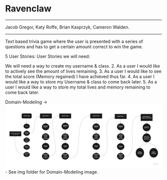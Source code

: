 # Ravenclaw

***

Jacob Gregor, Katy Roffe, Brian Kasprzyk, Cameron Walden.

***

Text based trivia game where the user is presented with a series of questions and has to get a certain amount correct to win the game.


5 User Stories:
User Stories we will need:

We will need a way to create my username & class. 
2. As a user I would like to actively see the amount of lives remaining. 
3. As a user I would like to see the total score (Memory regained) I have achieved thus far. 
4. As a user I would like a way to store my Username & class to come back later. 
5. As a user I would like a way to store my total lives and memory remaining to come back 	later. 


Domain-Modeling -> <img src="img/Domain-Modeling.jpg"> - See img folder for Domain-Modeling image. 